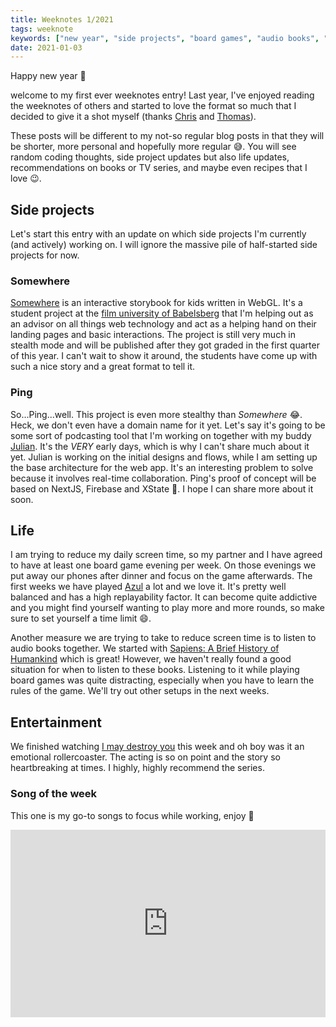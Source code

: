 ```yaml
---
title: Weeknotes 1/2021
tags: weeknote
keywords: ["new year", "side projects", "board games", "audio books", "series"]
date: 2021-01-03
---
```


Happy new year 🎉

welcome to my first ever weeknotes entry! Last year, I've enjoyed reading the weeknotes of others and started to love the format so much that I decided to give it a shot myself (thanks [Chris](https://blog.chrislowis.co.uk/) and [Thomas](https://détour.studio/)).

These posts will be different to my not-so regular blog posts in that they will be shorter, more personal and hopefully more regular 😅. You will see random coding thoughts, side project updates but also life updates, recommendations on books or TV series, and maybe even recipes that I love 😉.

## Side projects

Let's start this entry with an update on which side projects I'm currently (and actively) working on. I will ignore the massive pile of half-started side projects for now.

### Somewhere

[Somewhere](https://somewhere.gl/) is an interactive storybook for kids written in WebGL. It's a student project at the [film university of Babelsberg](https://www.filmuniversitaet.de/en/) that I'm helping out as an advisor on all things web technology and act as a helping hand on their landing pages and basic interactions. The project is still very much in stealth mode and will be published after they got graded in the first quarter of this year. I can't wait to show it around, the students have come up with such a nice story and a great format to tell it.

### Ping

So...Ping...well. This project is even more stealthy than _Somewhere_ 😂. Heck, we don't even have a domain name for it yet. Let's say it's going to be some sort of podcasting tool that I'm working on together with my buddy [Julian](http://julianpanzer.com/). It's the _VERY_ early days, which is why I can't share much about it yet. Julian is working on the initial designs and flows, while I am setting up the base architecture for the web app. It's an interesting problem to solve because it involves real-time collaboration. Ping's proof of concept will be based on NextJS, Firebase and XState 🥰. I hope I can share more about it soon.

## Life

I am trying to reduce my daily screen time, so my partner and I have agreed to have at least one board game evening per week. On those evenings we put away our phones after dinner and focus on the game afterwards. The first weeks we have played [Azul](https://boardgamegeek.com/boardgame/230802/azul) a lot and we love it. It's pretty well balanced and has a high replayability factor. It can become quite addictive and you might find yourself wanting to play more and more rounds, so make sure to set yourself a time limit 😄.

Another measure we are trying to take to reduce screen time is to listen to audio books together. We started with [Sapiens: A Brief History of Humankind](https://en.wikipedia.org/wiki/Sapiens:_A_Brief_History_of_Humankind) which is great! However, we haven't really found a good situation for when to listen to these books. Listening to it while playing board games was quite distracting, especially when you have to learn the rules of the game. We'll try out other setups in the next weeks.

## Entertainment

We finished watching [I may destroy you](https://en.wikipedia.org/wiki/I_May_Destroy_You) this week and oh boy was it an emotional rollercoaster. The acting is so on point and the story so heartbreaking at times. I highly, highly recommend the series.

### Song of the week

This one is my go-to songs to focus while working, enjoy 🎼

<iframe width="100%" height="300" title="Embedded song from SoundCloud" scrolling="no" frameborder="no" src="https://w.soundcloud.com/player/?url=https%3A//api.soundcloud.com/tracks/414078642&color=%23ff5500&auto_play=false&hide_related=false&show_comments=true&show_user=true&show_reposts=false&show_teaser=true&visual=true" loading="lazy"></iframe>
